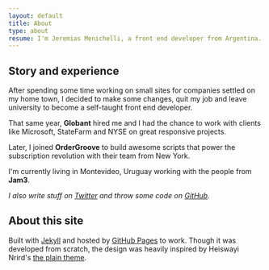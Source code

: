 ```yaml
---
layout: default
title: About
type: about
resume: I'm Jeremias Menichelli, a front end developer from Argentina. I love building beautiful things for the web, with a big eye on usability and performance.
---
```


## Story and experience

After spending some time working on small sites for companies settled on my home town, I decided to make some changes, quit my job and leave university to become a self-taught front end developer.

That same year, **Globant** hired me and I had the chance to work with clients like Microsoft, StateFarm and NYSE on great responsive projects.

Later, I joined **OrderGroove** to build awesome scripts that power the subscription revolution with their team from New York.

I'm currently living in Montevideo, Uruguay working with the people from **Jam3**.

_I also write stuff on [Twitter][tw] and throw some code on [GitHub][gh]._

## About this site

Built with [Jekyll][1] and hosted by [GitHub Pages][2] to work. Though it was developed from scratch, the design was heavily inspired by Heiswayi Nrird's [the plain theme][3].

[tw]: https://twitter.com/jeremenichelli
[gh]: https://github.com/jeremenichelli

[1]: https://www.jekyllrb.com
[2]: https://pages.github.com
[3]: https://heiswayi.github.io/the-plain/

